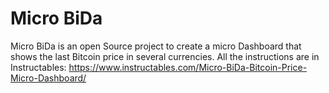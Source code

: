# Micro BiDa

Micro BiDa is an open Source project to create a micro Dashboard that shows the last Bitcoin price in several currencies.
All the instructions are in Instructables: https://www.instructables.com/Micro-BiDa-Bitcoin-Price-Micro-Dashboard/
